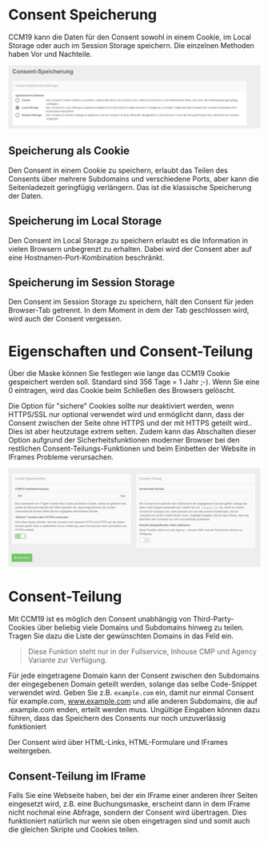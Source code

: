 # Consent Speicherung

CCM19 kann die Daten für den Consent sowohl in einem Cookie, im Local Storage oder auch im Session Storage speichern. Die einzelnen Methoden haben Vor und Nachteile.

![screenshot-2020.09.30-14_25_38-CCM19 - Cookie Consent Management Software (1)](../assets/screenshot-2020.09.30-14_25_38-CCM19%20-%20Cookie%20Consent%20Management%20Software%20(1).jpg)

## Speicherung als Cookie

Den Consent in einem Cookie zu speichern, erlaubt das Teilen des Consents über mehrere Subdomains und verschiedene Ports, aber kann die Seitenladezeit geringfügig verlängern. Das ist die klassische Speicherung der Daten.



## Speicherung im Local Storage

Den Consent im Local Storage zu speichern erlaubt es die Information in vielen Browsern unbegrenzt zu erhalten. Dabei wird der Consent aber auf eine Hostnamen-Port-Kombination beschränkt.



## Speicherung im Session Storage

Den Consent im Session Storage zu speichern, hält den Consent für jeden Browser-Tab getrennt. In dem Moment in dem der Tab geschlossen wird, wird auch der Consent vergessen.



# Eigenschaften und Consent-Teilung

Über die Maske können Sie festlegen wie lange das CCM19 Cookie gespeichert werden soll. Standard sind 356 Tage = 1 Jahr ;-). Wenn Sie eine 0 eintragen, wird das Cookie beim Schließen des Browsers gelöscht.

Die Option für "sichere" Cookies sollte nur deaktiviert werden, wenn HTTPS/SSL nur optional verwendet wird und ermöglicht dann, dass der Consent zwischen der Seite ohne HTTPS und der mit HTTPS geteilt wird.. Dies ist aber heutzutage extrem selten. Zudem kann das Abschalten dieser Option aufgrund der Sicherheitsfunktionen moderner Browser bei den restlichen Consent-Teilungs-Funktionen und beim Einbetten der Website in IFrames Probleme verursachen.

![screenshot-2020.09.30-14_30_36-CCM19 - Cookie Consent Management Software](../assets/screenshot-2020.09.30-14_30_36-CCM19%20-%20Cookie%20Consent%20Management%20Software.jpg)



# Consent-Teilung

Mit CCM19 ist es möglich den Consent unabhängig von Third-Party-Cookies über beliebig viele Domains und Subdomains hinweg zu teilen. Tragen Sie dazu die Liste der gewünschten Domains in das Feld ein.

> Diese Funktion steht nur in der Fullservice, Inhouse CMP und  Agency Variante zur Verfügung.

Für jede eingetragene Domain kann der Consent zwischen den Subdomains der eingegebenen Domain geteilt werden, solange das selbe Code-Snippet verwendet wird. Geben Sie z.B. <code>example.com</code> ein, damit nur einmal Consent für example.com, www.example.com und alle anderen Subdomains, die auf .example.com enden, erteilt werden muss. Ungültige Eingaben können dazu führen, dass das Speichern des Consents nur noch unzuverlässig funktioniert

Der Consent wird über HTML-Links, HTML-Formulare und IFrames weitergeben.

## Consent-Teilung im IFrame

Falls Sie eine Webseite haben, bei der ein IFrame einer anderen ihrer Seiten eingesetzt wird, z.B. eine Buchungsmaske, erscheint dann in dem IFrame nicht nochmal eine Abfrage, sondern der Consent wird übertragen. Dies funktioniert natürlich nur wenn sie oben eingetragen sind und somit auch die gleichen Skripte und Cookies teilen.
